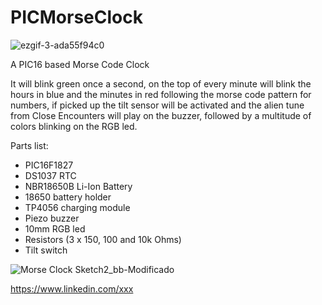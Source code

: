 # PICMorseClock

![ezgif-3-ada55f94c0](https://user-images.githubusercontent.com/38574378/221368142-74aa8a26-9c00-403d-9cce-baf0d1a795c5.gif)

A PIC16 based Morse Code Clock

It will blink green once a second, on the top of every minute will blink the hours in blue and the minutes in red following the morse code pattern for numbers, if picked up the tilt sensor will be activated and the alien tune from Close Encounters will play on the buzzer, followed by a multitude of colors blinking on the RGB led.

Parts list:

- PIC16F1827
- DS1037 RTC
- NBR18650B Li-Ion Battery
- 18650 battery holder
- TP4056 charging module
- Piezo buzzer
- 10mm RGB led
- Resistors (3 x 150, 100 and 10k Ohms)
- Tilt switch


![Morse Clock Sketch2_bb-Modificado](https://user-images.githubusercontent.com/38574378/221368391-db06acdf-d253-488d-a0c6-89eb9fa72cd5.png)

https://www.linkedin.com/xxx
